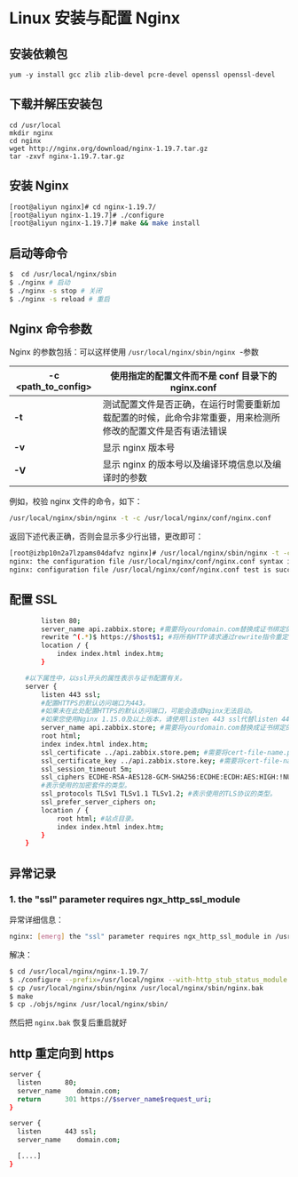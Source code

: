 # Linux 安装与配置 Nginx

## 安装依赖包

```shell
yum -y install gcc zlib zlib-devel pcre-devel openssl openssl-devel
```

## 下载并解压安装包

```shell
cd /usr/local
mkdir nginx
cd nginx
wget http://nginx.org/download/nginx-1.19.7.tar.gz
tar -zxvf nginx-1.19.7.tar.gz
```

## 安装 Nginx

```bash
[root@aliyun nginx]# cd nginx-1.19.7/
[root@aliyun nginx-1.19.7]# ./configure
[root@aliyun nginx-1.19.7]# make && make install
```

## 启动等命令

```bash
$  cd /usr/local/nginx/sbin
$ ./nginx # 启动
$ ./nginx -s stop # 关闭
$ ./nginx -s reload # 重启
```

## Nginx 命令参数

Nginx 的参数包括：可以这样使用 `/usr/local/nginx/sbin/nginx`  -参数

| **-c <path_to_config>** | 使用指定的配置文件而不是 conf 目录下的 nginx.conf                                                            |
| ----------------------- | ------------------------------------------------------------------------------------------------------------ |
| **-t**                  | 测试配置文件是否正确，在运行时需要重新加载配置的时候，此命令非常重要，用来检测所修改的配置文件是否有语法错误 |
| **-v**                  | 显示 nginx 版本号                                                                                            |
| **-V**                  | 显示 nginx 的版本号以及编译环境信息以及编译时的参数                                                          |

例如，校验 nginx 文件的命令，如下：

```bash
/usr/local/nginx/sbin/nginx -t -c /usr/local/nginx/conf/nginx.conf
```

返回下述代表正确，否则会显示多少行出错，更改即可：

```bash
[root@izbp10n2a7lzpams04dafvz nginx]# /usr/local/nginx/sbin/nginx -t -c /usr/local/nginx/conf/nginx.conf
nginx: the configuration file /usr/local/nginx/conf/nginx.conf syntax is ok
nginx: configuration file /usr/local/nginx/conf/nginx.conf test is successful
```

## 配置 SSL

```bash
        listen 80;
        server_name api.zabbix.store; #需要将yourdomain.com替换成证书绑定的域名。
        rewrite ^(.*)$ https://$host$1; #将所有HTTP请求通过rewrite指令重定向到HTTPS。
        location / {
            index index.html index.htm;
        }
```

```bash
    #以下属性中，以ssl开头的属性表示与证书配置有关。
    server {
        listen 443 ssl;
        #配置HTTPS的默认访问端口为443。
        #如果未在此处配置HTTPS的默认访问端口，可能会造成Nginx无法启动。
        #如果您使用Nginx 1.15.0及以上版本，请使用listen 443 ssl代替listen 443和ssl on。
        server_name api.zabbix.store; #需要将yourdomain.com替换成证书绑定的域名。
        root html;
        index index.html index.htm;
        ssl_certificate ../api.zabbix.store.pem; #需要将cert-file-name.pem替换成已上传的证书文件的名称。
        ssl_certificate_key ../api.zabbix.store.key; #需要将cert-file-name.key替换成已上传的证书密钥文件的名称。
        ssl_session_timeout 5m;
        ssl_ciphers ECDHE-RSA-AES128-GCM-SHA256:ECDHE:ECDH:AES:HIGH:!NULL:!aNULL:!MD5:!ADH:!RC4;
        #表示使用的加密套件的类型。
        ssl_protocols TLSv1 TLSv1.1 TLSv1.2; #表示使用的TLS协议的类型。
        ssl_prefer_server_ciphers on;
        location / {
            root html; #站点目录。
            index index.html index.htm;
        }
    }
```

## 异常记录

### 1. the "ssl" parameter requires ngx_http_ssl_module

异常详细信息：

```bash
nginx: [emerg] the "ssl" parameter requires ngx_http_ssl_module in /usr/local/nginx/conf/nginx.conf
```

解决：

```bash
$ cd /usr/local/nginx/nginx-1.19.7/
$ ./configure --prefix=/usr/local/nginx --with-http_stub_status_module --with-http_ssl_module
$ cp /usr/local/nginx/sbin/nginx /usr/local/nginx/sbin/nginx.bak
$ make
$ cp ./objs/nginx /usr/local/nginx/sbin/
```

然后把 `nginx.bak` 恢复后重启就好

## http 重定向到 https

```bash
server {
  listen	  80;
  server_name    domain.com;
  return	  301 https://$server_name$request_uri;
}

server {
  listen	  443 ssl;
  server_name    domain.com;

  [....]
}
```
